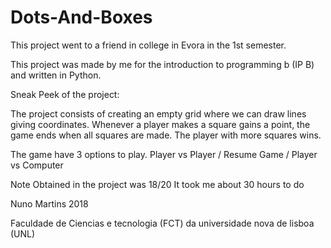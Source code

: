 # Dots-And-Boxes


This project went to a friend in college in Evora in the 1st semester.

This project was made by me for the introduction to programming b (IP B) and written in Python.

Sneak Peek of the project:

The project consists of creating an empty grid where we can draw lines giving coordinates. Whenever a player makes a square gains a point, the game ends when all squares are made. The player with more squares wins.

The game have 3 options to play. 
Player vs Player / Resume Game / Player vs Computer

Note Obtained in the project was 18/20 
It took me about 30 hours to do

Nuno Martins 2018 

Faculdade de Ciencias e tecnologia (FCT) da universidade nova de lisboa (UNL) 
